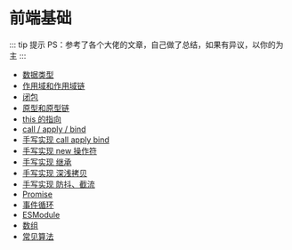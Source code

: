 # 前端基础

::: tip 提示
PS：参考了各个大佬的文章，自己做了总结，如果有异议，以你的为主
:::

- [数据类型](js/1.1-数据类型.md)
- [作用域和作用域链](js/2-1.作用域.md)
- [闭包](js/2-2.闭包.md)
- [原型和原型链](js/3-1-原型.md)
- [this 的指向](js/6.1-this和执行上下文.md)
- [call / apply / bind](js/6.2-call-apply-bind.md)
- [手写实现 call apply bind](js/模拟实现call-apply-bind.md)
- [手写实现 new 操作符](js/new操作符.md)
- [手写实现 继承](js/3-2-继承.md)
- [手写实现 深浅拷贝](js/深浅拷贝.md)
- [手写实现 防抖、截流](js/防抖和节流.md)
- [Promise](js/promise/Promise.md)
- [事件循环](./js/事件循环.md)
- [ESModule](./js/ESModule.md)
- [数组](./js/数组.md)
- [常见算法](./js/算法.md)


